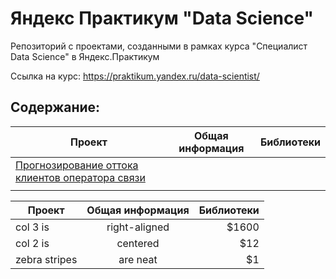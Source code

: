 # Яндекс Практикум "Data Science"
Репозиторий с проектами, созданными в рамках курса "Специалист Data Science" в Яндекс.Практикум

Ссылка на курс: https://praktikum.yandex.ru/data-scientist/

## Содержание:

|Проект|Общая информация|Библиотеки|
|------|----------------|----------|
|[Прогнозирование оттока клиентов оператора связи](https://github.com/SergeBurnt/ya_practicum_ds/tree/main/project_telecom_customer_churn)||
|||

| Проект        | Общая информация           | Библиотеки |
| ------------- |:-------------:| -----:|
| col 3 is      | right-aligned | $1600 |
| col 2 is      | centered      |   $12 |
| zebra stripes | are neat      |    $1 |
